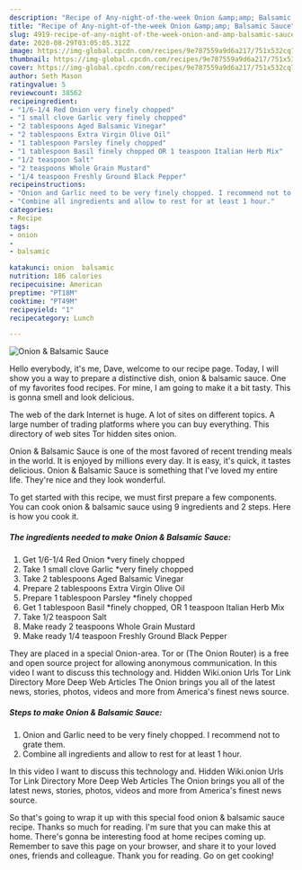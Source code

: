 ```yaml
---
description: "Recipe of Any-night-of-the-week Onion &amp;amp; Balsamic Sauce"
title: "Recipe of Any-night-of-the-week Onion &amp;amp; Balsamic Sauce"
slug: 4919-recipe-of-any-night-of-the-week-onion-and-amp-balsamic-sauce
date: 2020-08-29T03:05:05.312Z
image: https://img-global.cpcdn.com/recipes/9e787559a9d6a217/751x532cq70/onion-balsamic-sauce-recipe-main-photo.jpg
thumbnail: https://img-global.cpcdn.com/recipes/9e787559a9d6a217/751x532cq70/onion-balsamic-sauce-recipe-main-photo.jpg
cover: https://img-global.cpcdn.com/recipes/9e787559a9d6a217/751x532cq70/onion-balsamic-sauce-recipe-main-photo.jpg
author: Seth Mason
ratingvalue: 5
reviewcount: 38562
recipeingredient:
- "1/6-1/4 Red Onion very finely chopped"
- "1 small clove Garlic very finely chopped"
- "2 tablespoons Aged Balsamic Vinegar"
- "2 tablespoons Extra Virgin Olive Oil"
- "1 tablespoon Parsley finely chopped"
- "1 tablespoon Basil finely chopped OR 1 teaspoon Italian Herb Mix"
- "1/2 teaspoon Salt"
- "2 teaspoons Whole Grain Mustard"
- "1/4 teaspoon Freshly Ground Black Pepper"
recipeinstructions:
- "Onion and Garlic need to be very finely chopped. I recommend not to grate them."
- "Combine all ingredients and allow to rest for at least 1 hour."
categories:
- Recipe
tags:
- onion
- 
- balsamic

katakunci: onion  balsamic 
nutrition: 186 calories
recipecuisine: American
preptime: "PT18M"
cooktime: "PT49M"
recipeyield: "1"
recipecategory: Lunch

---
```



![Onion &amp; Balsamic Sauce](https://img-global.cpcdn.com/recipes/9e787559a9d6a217/751x532cq70/onion-balsamic-sauce-recipe-main-photo.jpg)

Hello everybody, it's me, Dave, welcome to our recipe page. Today, I will show you a way to prepare a distinctive dish, onion &amp; balsamic sauce. One of my favorites food recipes. For mine, I am going to make it a bit tasty. This is gonna smell and look delicious.

The web of the dark Internet is huge. A lot of sites on different topics. A large number of trading platforms where you can buy everything. This directory of web sites Tor hidden sites onion.

Onion &amp; Balsamic Sauce is one of the most favored of recent trending meals in the world. It is enjoyed by millions every day. It is easy, it's quick, it tastes delicious. Onion &amp; Balsamic Sauce is something that I've loved my entire life. They're nice and they look wonderful.


To get started with this recipe, we must first prepare a few components. You can cook onion &amp; balsamic sauce using 9 ingredients and 2 steps. Here is how you cook it.

<!--inarticleads1-->

##### The ingredients needed to make Onion &amp; Balsamic Sauce:

1. Get 1/6-1/4 Red Onion *very finely chopped
1. Take 1 small clove Garlic *very finely chopped
1. Take 2 tablespoons Aged Balsamic Vinegar
1. Prepare 2 tablespoons Extra Virgin Olive Oil
1. Prepare 1 tablespoon Parsley *finely chopped
1. Get 1 tablespoon Basil *finely chopped, OR 1 teaspoon Italian Herb Mix
1. Take 1/2 teaspoon Salt
1. Make ready 2 teaspoons Whole Grain Mustard
1. Make ready 1/4 teaspoon Freshly Ground Black Pepper


They are placed in a special Onion-area. Tor or (The Onion Router) is a free and open source project for allowing anonymous communication. In this video I want to discuss this technology and. Hidden Wiki.onion Urls Tor Link Directory More Deep Web Articles The Onion brings you all of the latest news, stories, photos, videos and more from America&#39;s finest news source. 

<!--inarticleads2-->

##### Steps to make Onion &amp; Balsamic Sauce:

1. Onion and Garlic need to be very finely chopped. I recommend not to grate them.
1. Combine all ingredients and allow to rest for at least 1 hour.


In this video I want to discuss this technology and. Hidden Wiki.onion Urls Tor Link Directory More Deep Web Articles The Onion brings you all of the latest news, stories, photos, videos and more from America&#39;s finest news source. 

So that's going to wrap it up with this special food onion &amp; balsamic sauce recipe. Thanks so much for reading. I'm sure that you can make this at home. There's gonna be interesting food at home recipes coming up. Remember to save this page on your browser, and share it to your loved ones, friends and colleague. Thank you for reading. Go on get cooking!
